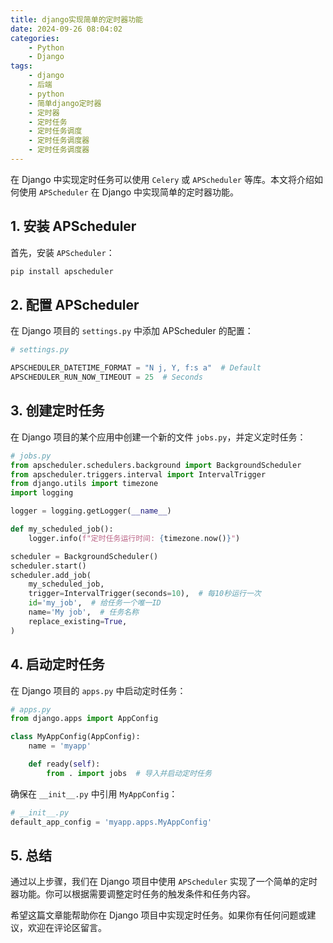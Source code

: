 ```yaml
---
title: django实现简单的定时器功能
date: 2024-09-26 08:04:02
categories:
    - Python
    - Django
tags:
    - django
    - 后端
    - python
    - 简单django定时器
    - 定时器
    - 定时任务
    - 定时任务调度
    - 定时任务调度器
    - 定时任务调度器
---
```





在 Django 中实现定时任务可以使用 `Celery` 或 `APScheduler` 等库。本文将介绍如何使用 `APScheduler` 在 Django 中实现简单的定时器功能。

<!-- more -->

<!-- more -->

## 1. 安装 APScheduler

首先，安装 `APScheduler`：

```bash
pip install apscheduler
```

## 2. 配置 APScheduler

在 Django 项目的 `settings.py` 中添加 APScheduler 的配置：

```python
# settings.py

APSCHEDULER_DATETIME_FORMAT = "N j, Y, f:s a"  # Default
APSCHEDULER_RUN_NOW_TIMEOUT = 25  # Seconds
```

## 3. 创建定时任务

在 Django 项目的某个应用中创建一个新的文件 `jobs.py`，并定义定时任务：

```python
# jobs.py
from apscheduler.schedulers.background import BackgroundScheduler
from apscheduler.triggers.interval import IntervalTrigger
from django.utils import timezone
import logging

logger = logging.getLogger(__name__)

def my_scheduled_job():
    logger.info(f"定时任务运行时间: {timezone.now()}")

scheduler = BackgroundScheduler()
scheduler.start()
scheduler.add_job(
    my_scheduled_job,
    trigger=IntervalTrigger(seconds=10),  # 每10秒运行一次
    id='my_job',  # 给任务一个唯一ID
    name='My job',  # 任务名称
    replace_existing=True,
)
```

## 4. 启动定时任务

在 Django 项目的 `apps.py` 中启动定时任务：

```python
# apps.py
from django.apps import AppConfig

class MyAppConfig(AppConfig):
    name = 'myapp'

    def ready(self):
        from . import jobs  # 导入并启动定时任务
```

确保在 `__init__.py` 中引用 `MyAppConfig`：

```python
# __init__.py
default_app_config = 'myapp.apps.MyAppConfig'
```

## 5. 总结

通过以上步骤，我们在 Django 项目中使用 `APScheduler` 实现了一个简单的定时器功能。你可以根据需要调整定时任务的触发条件和任务内容。

希望这篇文章能帮助你在 Django 项目中实现定时任务。如果你有任何问题或建议，欢迎在评论区留言。
